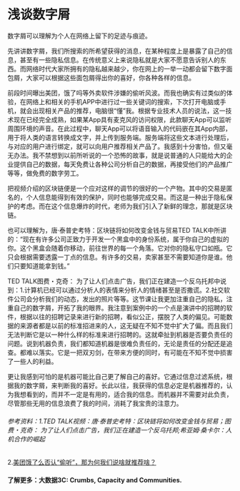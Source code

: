 #  浅谈数字屑
数字屑可以理解为个人在网络上留下的足迹与痕迹。   

先讲讲数字屑，我们所搜索的所希望获得的消息，在某种程度上是暴露了自己的信息，甚至有一些隐私信息。在传统意义上来说隐私就是大家不愿意告诉别人的东西。而网络时代大家所拥有的隐私越来越少，你在网上的一举一动都会留下数字面包屑，大家可以根据这些面包屑得出你的喜好，你各种各样的信息。   

前段时间曝出美团，饿了吗等外卖软件涉嫌的偷听风波。而我也确实有过类似的体验，在网络上和相关的手机APP中进行过一些关键词的搜索，下次打开电脑或手机，就会出现相关产品的推荐，电脑很“懂”我。根据专业技术人员的说法，这一技术现在已经完全成熟，如果某App具有麦克风的访问权限，此款聊天App可以监听周围环境的声音。在此过程中，聊天App可以将语音输入的代码嵌在其App内部，用于将人类的语言转换成文字，并上传到服务端。服务端将这些文本进行处理后，与对应的用户进行绑定，就可以向用户推荐相关产品了。我感到十分害怕，但又毫无办法。我不禁想到以前所听说的一个恐怖的故事，就是说普通的人只能给大的企业提供自己的数据，每天免费让各种公司分析自己的数据，再接受他们的产品推广等等，做免费的数字劳工。  

把视频介绍的区块链便是一个应对这样的调节的很好的一个产物。其中的交易是匿名的，个人信息能得到有效的保护，同时也能够完成交易。而这是一种出于隐私保护的考虑。而在这个信息爆炸的时代，老师为我们引入了新鲜的理念，那就是区块链。  

也可以理解为，唐·泰普史考特：区块链将如何改变金钱与贸易TED TALK中所讲的：“现在有许多公司正致力于开发一个黑盒中的身份系统，属于你自己的虚拟的你。这个黑盒会随着你移动，前往世界的每一个角落。它对你的隐私守口如瓶。它只会根据需要透露一丁点的信息。有许多的交易，卖家甚至不需要知道你是谁。他们只要知道能拿到钱。” 
  
TED TALK图费・克奇： 为了让人们点击广告，我们正在建造一个反乌托邦中说到：1.计算机已经可以通过分析人的表情来分析人的情绪甚至是否撒谎。2.社交软件公司会分析我们的动态，发出的照片等等。这节课让我更加注重自己的隐私，注重自己的数字屑，开拓了我的眼界。我注意到案例中的一个点是演讲中的招聘的软件，根据以往的招聘记录来进行新的招聘，看似公正，摆脱了人类的偏见。可能数据的来源者都是以前的标准招进来的人，这无疑在不知不觉中扩大了偏。而且我们无法判断它是以一种什么样的标准来进行招聘的。这就牵扯到机器是否要负责任的问题。说到机器负责，我们都知道机器是很难负责任的，无论是责任的分配还是追查。都难以落实。它是一把双刃剑，在带来方便的同时，有可能在不知不觉中损害了一些人的利益。

更让我感到可怕的是机器可能比自己更了解自己的喜好。它通过信息过滤系统，根据我的数字屑，来判断我的喜好。长此以往，我获得的信息必定是机器推荐的，认为我想看到的，而并不一定是有用的，适合我的信息。而机器并不需要对此负责，尽管那些无用的信息浪费了我的时间，消耗了我宝贵的注意力。

###### 参考资料：1.TED TALK视频：唐·泰普史考特：区块链将如何改变金钱与贸易；图费・克奇： 为了让人们点击广告，我们正在建造一个反乌托邦;希亚姆·桑卡尔：人机合作的崛起
2.[美团饿了么否认“偷听”，那为何我们说啥就推荐啥？](https://baijiahao.baidu.com/s?id=1628430159126077934&wfr=spider&for=pc)  
#### 了解更多：大数据3C: Crumbs, Capacity and Communities. 
